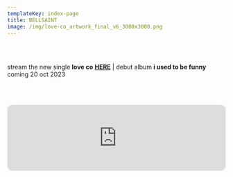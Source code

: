 ```yaml
---
templateKey: index-page
title: BELLSAINT
image: /img/love-co_artwork_final_v6_3000x3000.png
---
```

<br> 

<br> stream the new single **love co** [**HERE**](http://ffm.to/bellsaint_loveco) | debut album **i used to be funny** coming 20 oct 2023 </br>

<br><br>

<iframe style="border-radius:12px" src="https://open.spotify.com/embed/track/3QUGmpNsmueG3Kmc149aaz?utm_source=generator&theme=0" width="100%" height="152" frameBorder="0" allowfullscreen="" allow="autoplay; clipboard-write; encrypted-media; fullscreen; picture-in-picture" loading="lazy"></iframe>
